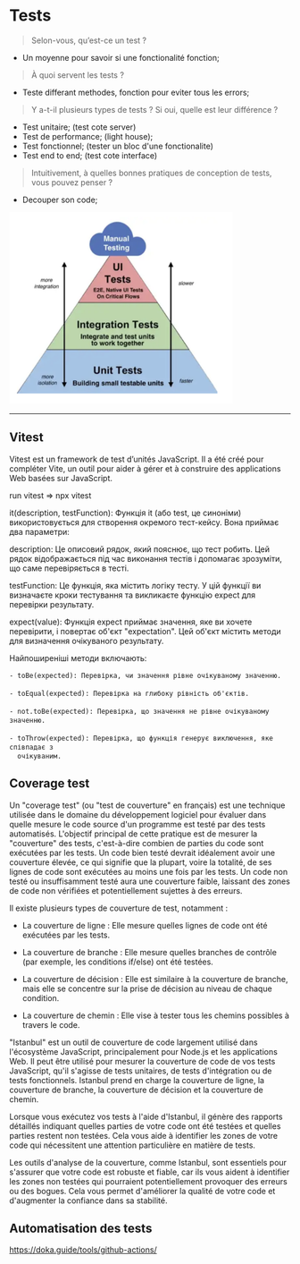 # Tests 

> Selon-vous, qu’est-ce un test ?

 - Un moyenne pour savoir si une fonctionalité fonction;

> À quoi servent les tests ?

- Teste differant methodes, fonction pour eviter tous les errors;


> Y a-t-il plusieurs types de tests ? Si oui, quelle est leur différence ?

- Test unitaire;       (test cote server)
- Test de performance; (light house);
- Test fonctionnel;    (tester un bloc d'une fonctionalite)
- Test end to end;     (test cote interface)

> Intuitivement, à quelles bonnes pratiques de conception de tests, vous pouvez penser ?

- Decouper son code;


<img src="./img/tests.png" alt="tests" width="400"/>


<hr>


## Vitest


Vitest est un framework de test d’unités JavaScript. Il a été créé pour compléter Vite, un outil pour aider à gérer et à construire des applications Web basées sur JavaScript.

run vitest  => npx vitest




it(description, testFunction): Функція it (або test, це синоніми) використовується для створення окремого тест-кейсу. Вона приймає два параметри:

description: Це описовий рядок, який пояснює, що тест робить. Цей рядок відображається під час виконання тестів і допомагає зрозуміти, що саме перевіряється в тесті.

testFunction: Це функція, яка містить логіку тесту. У цій функції ви визначаєте кроки тестування та викликаєте функцію expect для перевірки результату.

expect(value): Функція expect приймає значення, яке ви хочете перевірити, і повертає об'єкт "expectation". Цей об'єкт містить методи для визначення очікуваного результату. 

Найпоширеніші методи включають:

    - toBe(expected): Перевірка, чи значення рівне очікуваному значенню.

    - toEqual(expected): Перевірка на глибоку рівність об'єктів.

    - not.toBe(expected): Перевірка, що значення не рівне очікуваному значенню.

    - toThrow(expected): Перевірка, що функція генерує виключення, яке співпадає з     
      очікуваним.


## Coverage test

Un "coverage test" (ou "test de couverture" en français) est une technique utilisée dans le domaine du développement logiciel pour évaluer dans quelle mesure le code source d'un programme est testé par des tests automatisés. L'objectif principal de cette pratique est de mesurer la "couverture" des tests, c'est-à-dire combien de parties du code sont exécutées par les tests. Un code bien testé devrait idéalement avoir une couverture élevée, ce qui signifie que la plupart, voire la totalité, de ses lignes de code sont exécutées au moins une fois par les tests. Un code non testé ou insuffisamment testé aura une couverture faible, laissant des zones de code non vérifiées et potentiellement sujettes à des erreurs.

Il existe plusieurs types de couverture de test, notamment :

- La couverture de ligne : Elle mesure quelles lignes de code ont été exécutées par les tests.

- La couverture de branche : Elle mesure quelles branches de contrôle (par exemple, les conditions if/else) ont été testées.

- La couverture de décision : Elle est similaire à la couverture de branche, mais elle se concentre sur la prise de décision au niveau de chaque condition.

- La couverture de chemin : Elle vise à tester tous les chemins possibles à travers le code.

"Istanbul" est un outil de couverture de code largement utilisé dans l'écosystème JavaScript, principalement pour Node.js et les applications Web. Il peut être utilisé pour mesurer la couverture de code de vos tests JavaScript, qu'il s'agisse de tests unitaires, de tests d'intégration ou de tests fonctionnels. Istanbul prend en charge la couverture de ligne, la couverture de branche, la couverture de décision et la couverture de chemin.

Lorsque vous exécutez vos tests à l'aide d'Istanbul, il génère des rapports détaillés indiquant quelles parties de votre code ont été testées et quelles parties restent non testées. Cela vous aide à identifier les zones de votre code qui nécessitent une attention particulière en matière de tests.

Les outils d'analyse de la couverture, comme Istanbul, sont essentiels pour s'assurer que votre code est robuste et fiable, car ils vous aident à identifier les zones non testées qui pourraient potentiellement provoquer des erreurs ou des bogues. Cela vous permet d'améliorer la qualité de votre code et d'augmenter la confiance dans sa stabilité.

## Automatisation des tests 

https://doka.guide/tools/github-actions/